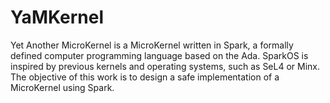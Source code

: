 # YaMKernel
Yet Another MicroKernel is a MicroKernel written in Spark, a formally defined computer programming language based on the Ada. SparkOS is inspired by previous kernels and operating systems, such as SeL4 or Minx. The objective of this work is to design a safe implementation of a MicroKernel using Spark.
